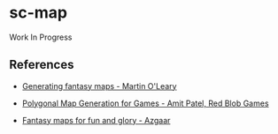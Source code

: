 # sc-map

Work In Progress

## References

- [Generating fantasy maps - Martin O'Leary](https://web.archive.org/web/20240201005356/https://mewo2.com/notes/terrain/)

- [Polygonal Map Generation for Games - Amit Patel, Red Blob Games](http://www-cs-students.stanford.edu/~amitp/game-programming/polygon-map-generation/)

- [Fantasy maps for fun and glory - Azgaar](https://azgaar.wordpress.com/2017/03/30/voronoi-graph/)